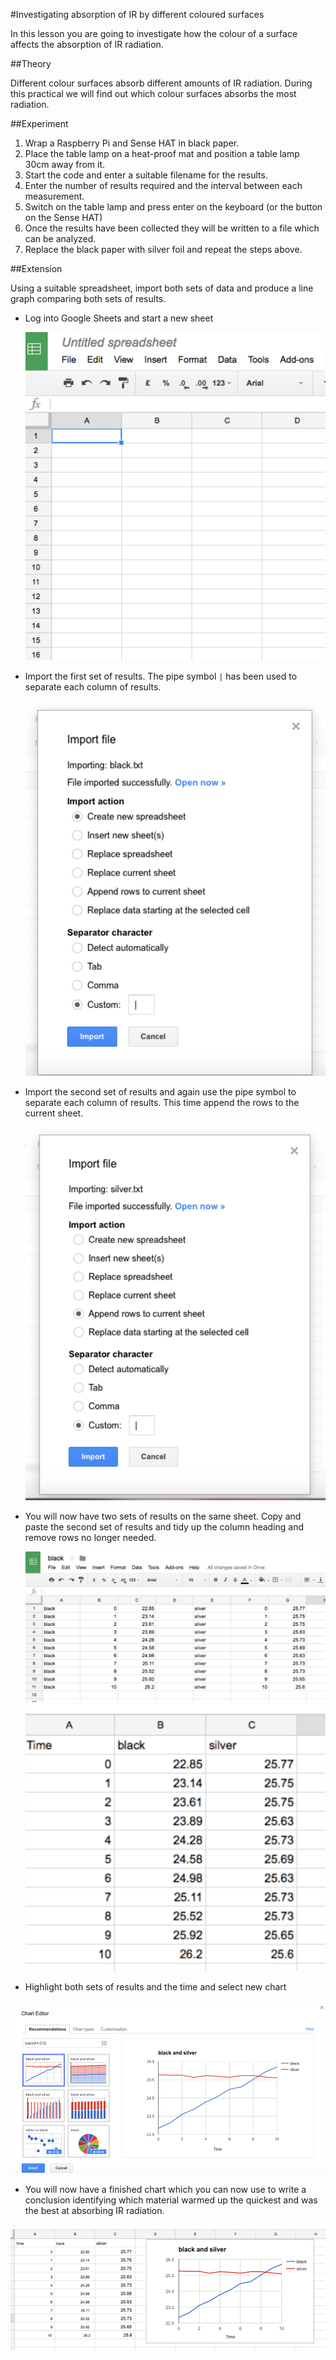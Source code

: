 #Investigating absorption of IR by different coloured surfaces

In this lesson you are going to investigate how the colour of a surface affects the absorption of IR radiation.

##Theory 

Different colour surfaces absorb different amounts of IR radiation. During this practical we will find out which colour surfaces absorbs the most radiation.

##Experiment  

1. Wrap a Raspberry Pi and Sense HAT in black paper.
1. Place the table lamp on a heat-proof mat and position a table lamp 30cm away from it.
1. Start the code and enter a suitable filename for the results.
1. Enter the number of results required and the interval between each measurement.
1. Switch on the table lamp and press enter on the keyboard (or the button on the Sense HAT)
1. Once the results have been collected they will be written to a file which can be analyzed.
1. Replace the black paper with silver foil and repeat the steps above.

##Extension

Using a suitable spreadsheet, import both sets of data and produce a line graph comparing both sets of results.  

- Log into Google Sheets and start a new sheet

  ![spread_sheet](images/spread_sheet.png)

- Import the first set of results. The pipe symbol `|` has been used to separate each column of results.

  ![import1](images/import.png)

- Import the second set of results and again use the pipe symbol to separate each column of results. This time append the rows to the current sheet.

  ![import2](images/import2.png)

- You will now have two sets of results on the same sheet. Copy and paste the second set of results and tidy up the column heading and remove rows no longer needed.

  ![results1](images/results.png)
  ![results2](images/new_results.png)

- Highlight both sets of results and the time and select new chart

![chart](images/chart.png)

- You will now have a finished chart which you can now use to write a conclusion identifying which material warmed up the quickest and was the best at absorbing IR radiation.

![chart2](images/final_graph.png)


